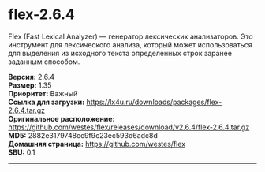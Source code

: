 # flex-2.6.4

Flex (Fast Lexical Analyzer) — генератор лексических анализаторов. Это инструмент для лексического анализа, который может использоваться для выделения из исходного текста определенных строк заранее заданным способом.

**Версия:** 2.6.4
<br />
**Размер:** 1.35
<br />
**Приоритет:** Важный
<br />
**Ссылка для загрузки:** https://lx4u.ru/downloads/packages/flex-2.6.4.tar.gz
<br />
**Оригинальное расположение:** https://github.com/westes/flex/releases/download/v2.6.4/flex-2.6.4.tar.gz
<br />
**MD5:** 2882e3179748cc9f9c23ec593d6adc8d
<br />
**Домашняя страница:** https://github.com/westes/flex
        <br />**SBU:** 0.1

***
            